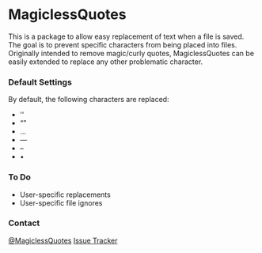 # MagiclessQuotes

This is a package to allow easy replacement of text when a file is saved.  The goal is to prevent specific characters from being placed into files.  Originally intended to remove magic/curly quotes, MagiclessQuotes can be easily extended to replace any other problematic character.


### Default Settings

By default, the following characters are replaced:

 * ’‘
 * “”
 * …
 * —
 * –
 * •

### To Do

* User-specific replacements
* User-specific file ignores

### Contact

[@MagiclessQuotes](https://twitter.com/MagiclessQuotes)
[Issue Tracker](https://github.com/daryltucker/MagiclessQuotes/issues)
